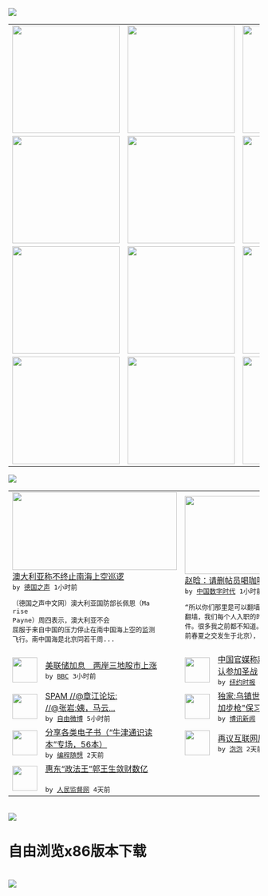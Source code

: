

<a href="https://github.com/greatfire/z/raw/master/FreeBrowser.apk"><img src="https://raw.githubusercontent.com/greatfire/wiki/master/x/header.png" /></a><table><tr><td width="262" align="center" valign="center"><a href="https://github.com/greatfire/wiki/wiki/nyt" title="纽约时报中文网 国际纵览"><img src="https://raw.githubusercontent.com/greatfire/wiki/master/x/nyt_flag.png" width="215"/></a></td><td width="262" align="center" valign="center"><a href="https://github.com/greatfire/wiki/wiki/dw" title=""><img src="https://raw.githubusercontent.com/greatfire/wiki/master/x/dw_flag.png" width="215"/></a></td><td width="262" align="center" valign="center"><a href="https://github.com/greatfire/wiki/wiki/rmjd" title=""><img src="https://raw.githubusercontent.com/greatfire/wiki/master/x/rmjd_flag.png" width="215"/></a></td></tr><tr><td width="262" align="center" valign="center"><a href="https://github.com/paopaonetizen/website" title="泡泡 - 未经审查的互联网信息"><img src="https://raw.githubusercontent.com/greatfire/wiki/master/x/pp_flag.png" width="215"/></a></td><td width="262" align="center" valign="center"><a href="https://github.com/getlantern/mirror" title="以及自由微博和GreatFire.org官方中文论坛"><img src="https://raw.githubusercontent.com/greatfire/wiki/master/x/lantern_flag.png" width="215"/></a></td><td width="262" align="center" valign="center"><a href="https://github.com/cdtmirrors/m/" title=""><img src="https://raw.githubusercontent.com/greatfire/wiki/master/x/cdt_flag.png" width="215"/></a></td></tr><tr><td width="262" align="center" valign="center"><a href="https://github.com/program-think/blog" title="编程随想的博客"><img src="https://raw.githubusercontent.com/greatfire/wiki/master/x/pt_flag.png" width="215"/></a></td><td width="262" align="center" valign="center"><a href="https://github.com/greatfire/wiki/wiki/bbc" title=""><img src="https://raw.githubusercontent.com/greatfire/wiki/master/x/bbc_flag.png" width="215"/></a></td><td width="262" align="center" valign="center"><a href="https://github.com/freeweibo/s" title="自由微博 - 匿名和不受屏蔽的新浪微博搜索"><img src="https://raw.githubusercontent.com/greatfire/wiki/master/x/fw_flag.png" width="215"/></a></td></tr><tr><td width="262" align="center" valign="center"><a href="https://github.com/greatfire/wiki/wiki/google" title=""><img src="https://raw.githubusercontent.com/greatfire/wiki/master/x/google_flag.png" width="215"/></a></td><td width="262" align="center" valign="center"><a href="https://github.com/bxnews/boxun" title=""><img src="https://raw.githubusercontent.com/greatfire/wiki/master/x/bx_flag.png" width="215"/></a></td><td width="262" align="center" valign="center"><a href="https://github.com/greatfire/wiki/wiki/open-source" title="欢迎访问GreatFire.org开发者项目网站"><img src="https://raw.githubusercontent.com/greatfire/wiki/master/x/open-source_flag.png" width="215"/></a></td></tr></table><img src="https://raw.githubusercontent.com/greatfire/wiki/master/x/newsfeed text.png" /><table cols="4"><tr><td colspan="2" width="380"><a href="http://dw.com/p/1HOts?maca=chi-GK-text-greatfire-all-chinese-15625-xml-mrss"><img src="http://www.dw.com/image/0,,18816685_302,00.jpg" width="330" height="156"/></a></br><a href="http://dw.com/p/1HOts?maca=chi-GK-text-greatfire-all-chinese-15625-xml-mrss">澳大利亚称不终止南海上空巡逻</a></br><kbd> by <a href="http://dw.de">德国之声</a> 1小时前 </kbd></br><pre>（德国之声中文网）澳大利亚国防部长佩恩（Ma<br/>rise Payne）周四表示，澳大利亚不会<br/>屈服于来自中国的压力停止在南中国海上空的监测<br/>飞行。南中国海是北京同若干周...</pre></td><td colspan="2" width="380"><a href="http://feedproxy.google.com/~r/chinadigitaltimes/IyPt/~3/re6f1yMWre8/"><img src="https://raw.githubusercontent.com/greatfire/wiki/master/x/cdt_logo_b.png" width="330" height="156"/></a></br><a href="http://feedproxy.google.com/~r/chinadigitaltimes/IyPt/~3/re6f1yMWre8/">赵晗：请删帖员喝咖啡</a></br><kbd> by <a href="http://chinadigitaltimes.net/chinese/">中国数字时代</a> 1小时前 </kbd></br><pre>“所以你们那里是可以翻墙的。”可以，不但可以<br/>翻墙，我们每个人入职的时候还要学习许多敏感事<br/>件。很多我之前都不知道。比如**事件（26年<br/>前春夏之交发生于北京），我们...</pre></td></tr><tr><td><img src="http://a.files.bbci.co.uk/worldservice/live/assets/images/2011/10/07/111007025206_cn_cny_usd_144x81_reuters_nocredit.jpg" width="50" height="50"/></td><td width="280"><a href="http://www.bbc.com/zhongwen/simp/china/2015/12/151217_us_rate_china_hongkong_taiwan">美联储加息　两岸三地股市上涨</a></br><kbd> by <a href="http://www.bbc.co.uk/zhongwen/simp">BBC</a> 3小时前 </kbd></td><td><img src="https://raw.githubusercontent.com/greatfire/wiki/master/x/nyt_logo.png" width="50" height="50"/></td><td width="280"><a href="https://d3qlz4p8smvoli.cloudfront.net/china/20151217/c17xinjiang/">中国官媒称新疆煤矿案嫌疑人承<br/>认参加圣战</a></br><kbd> by <a href="http://m.cn.nytimes.com/">纽约时报</a> 4小时前 </kbd></td></tr><tr><td><img src="http://ww3.sinaimg.cn/large/005PSGs1jw1ez1ykb6hetj344g2bie84.jpg" width="50" height="50"/></td><td width="280"><a href="https://freeweibo.com/weibo/3920994806601974">SPAM  //@章江论坛:<br/> //@张岩:姨，马云...</a></br><kbd> by <a href="https://freeweibo.com/">自由微博</a> 5小时前 </kbd></td><td><img src="https://raw.githubusercontent.com/greatfire/wiki/master/x/bx_logo.png" width="50" height="50"/></td><td width="280"><a href="http://www.boxun.com/news/gb/china/2015/12/201512170801.shtml">独家:乌镇世界网络大会"小米<br/>加步枪"保习近平安全</a></br><kbd> by <a href="http://www.boxun.com">博讯新闻</a> 8小时前 </kbd></td></tr><tr><td><img src="https://raw.githubusercontent.com/greatfire/wiki/master/x/pt_logo.png" width="50" height="50"/></td><td width="280"><a href="http://feedproxy.google.com/~r/programthink/~3/uGSyaZsHX7I/share-books.html">分享各类电子书（“牛津通识读<br/>本”专场，56本）</a></br><kbd> by <a href="http://program-think.blogspot.com">编程随想</a> 2天前 </kbd></td><td><img src="https://pao-pao.net/sites/pao-pao.net/files/styles/large/public/tu_1_3.jpeg?itok=ODfUXWQb" width="50" height="50"/></td><td width="280"><a href="https://pao-pao.net/article/652">再议互联网反恐与谷歌回归传闻</a></br><kbd> by <a href="https://pao-pao.net">泡泡</a> 2天前 </kbd></td></tr><tr><td><img src="http://www.rmjdw.com/uploads/151213/3-151213135J1423.jpg" width="50" height="50"/></td><td width="280"><a href="http://www.rmjdw.com//tebiebaodao/20151213/15247.html">惠东“政法王”郭王生敛财数亿<br/> </a></br><kbd> by <a href="http://www.rmjdw.com/">人民监督网</a> 4天前 </kbd></td></table></br><a href="https://github.com/greatfire/z/raw/master/FreeBrowser.apk"><img src="https://raw.githubusercontent.com/greatfire/wiki/master/x/download app.png" /></a><h1>自由浏览x86版本下载<h1><a href="https://github.com/greatfire/z/raw/master/FreeBrowser-x86.apk"><img src="https://raw.githubusercontent.com/greatfire/images/master/fb86.qr.png" /></a>